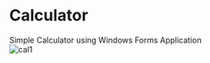# Calculator
Simple Calculator using Windows Forms Application\
![cal1](https://user-images.githubusercontent.com/72650070/208587642-6fe77318-60a9-4d3d-b604-74dc5e819377.png)

